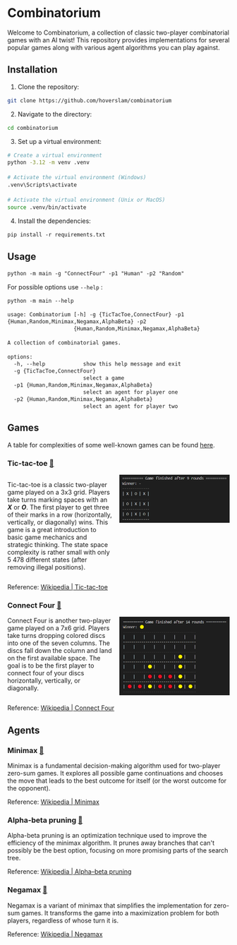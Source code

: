 # Combinatorium

Welcome to Combinatorium, a collection of classic two-player combinatorial games with an AI twist! This repository provides implementations for several popular games along with various agent algorithms you can play against.


## Installation

1. Clone the repository:

```bash
git clone https://github.com/hoverslam/combinatorium
```

2. Navigate to the directory:

```bash
cd combinatorium
```

3. Set up a virtual environment:

```bash
# Create a virtual environment
python -3.12 -m venv .venv

# Activate the virtual environment (Windows)
.venv\Scripts\activate

# Activate the virtual environment (Unix or MacOS)
source .venv/bin/activate
```

4. Install the dependencies:

```ps
pip install -r requirements.txt
```


## Usage

```ps
python -m main -g "ConnectFour" -p1 "Human" -p2 "Random"
```

For possible options use ```--help``` :
```ps
python -m main --help
```
```
usage: Combinatorium [-h] -g {TicTacToe,ConnectFour} -p1 {Human,Random,Minimax,Negamax,AlphaBeta} -p2
                     {Human,Random,Minimax,Negamax,AlphaBeta}

A collection of combinatorial games.

options:
  -h, --help            show this help message and exit
  -g {TicTacToe,ConnectFour}
                        select a game
  -p1 {Human,Random,Minimax,Negamax,AlphaBeta}
                        select an agent for player one
  -p2 {Human,Random,Minimax,Negamax,AlphaBeta}
                        select an agent for player two
```

## Games

A table for complexities of some well-known games can be found [here](https://en.wikipedia.org/wiki/Game_complexity#Complexities_of_some_well-known_games).

### Tic-tac-toe [:link:](https://github.com/hoverslam/combinatorium/tree/main/combinatorium/tic_tac_toe)

<div style="display:flex;">
  <div style="flex:1; padding-right:1rem;">
    <p>Tic-tac-toe is a classic two-player game played on a 3x3 grid. Players take turns marking spaces with an <i><b>X</b></i> or <i><b>O</b></i>. The first player to get three of their marks in a row (horizontally, vertically, or diagonally) wins. This game is a great introduction to basic game mechanics and strategic thinking. The state space complexity is rather small with only 5 478 different states (after removing illegal positions).</p>
  </div>
  <div style="">
    <img src="./img/tic_tac_toe.png" alt="Final results of a Tic-tac-toe game" style="width:250px; height:auto;">
  </div>
</div>

Reference: [Wikipedia | Tic-tac-toe](https://en.wikipedia.org/wiki/Tic-tac-toe)

### Connect Four [:link:](https://github.com/hoverslam/combinatorium/tree/main/combinatorium/connect_four)

<div style="display:flex;">
  <div style="flex:1; padding-right:1rem;">
    Connect Four is another two-player game played on a 7x6 grid. Players take turns dropping colored discs into one of the seven columns. The discs fall down the column and land on the first available space. The goal is to be the first player to connect four of your discs horizontally, vertically, or diagonally.</p>
  </div>
  <div style="">
    <img src="./img/connect_four.png" alt="Final results of a Connect Four game" style="width:250px; height:auto;">
  </div>
</div>

Reference: [Wikipedia | Connect Four](https://en.wikipedia.org/wiki/Connect_Four)

## Agents

### Minimax [:link:](https://github.com/hoverslam/combinatorium/blob/66827fa91303bf80b6b7a0a069a5453a899b9c01/combinatorium/agents/simple.py#L6)

Minimax is a fundamental decision-making algorithm used for two-player zero-sum games. It explores all possible game continuations and chooses the move that leads to the best outcome for itself (or the worst outcome for the opponent).

Reference: [Wikipedia | Minimax](https://en.wikipedia.org/wiki/Minimax)

### Alpha-beta pruning [:link:](https://github.com/hoverslam/combinatorium/blob/66827fa91303bf80b6b7a0a069a5453a899b9c01/combinatorium/agents/simple.py#L80)

Alpha-beta pruning is an optimization technique used to improve the efficiency of the minimax algorithm. It prunes away branches that can't possibly be the best option, focusing on more promising parts of the search tree.

Reference: [Wikipedia | Alpha–beta pruning](https://en.wikipedia.org/wiki/Alpha%E2%80%93beta_pruning)

### Negamax [:link:](https://github.com/hoverslam/combinatorium/blob/66827fa91303bf80b6b7a0a069a5453a899b9c01/combinatorium/agents/simple.py#L166)

Negamax is a variant of minimax that simplifies the implementation for zero-sum games. It transforms the game into a maximization problem for both players, regardless of whose turn it is.

Reference: [Wikipedia | Negamax](https://en.wikipedia.org/wiki/Negamax)
